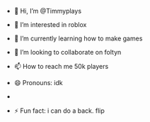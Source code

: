 - 👋 Hi, I’m @Timmyplays
- 👀 I’m interested in roblox
- 🌱 I’m currently learning how to make games
- 💞️ I’m looking to collaborate on foltyn
- 📫 How to reach me 50k players
- 😄 Pronouns: idk

- 
- ⚡ Fun fact: i can do a back. flip

<!---
Timmyplays/Timmyplays is a ✨ special ✨ repository because its `README.md` (this file) appears on your GitHub profile.
You can click the Preview link to take a look at your changes.
--->

